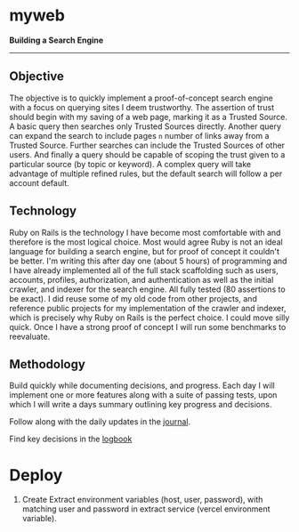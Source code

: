 # myweb
**Building a Search Engine**

----

## Objective
The objective is to quickly implement a proof-of-concept search engine with a focus on querying sites I deem trustworthy.
The assertion of trust should begin with my saving of a web page, marking it as a Trusted Source. A basic query then searches only Trusted Sources directly.
Another query can expand the search to include pages `n` number of links away from a Trusted Source. Further searches can include
the Trusted Sources of other users. And finally a query should be capable of scoping the trust given to a particular source (by topic or keyword).
A complex query will take advantage of multiple refined rules, but the default search will follow a per account default.

## Technology
Ruby on Rails is the technology I have become most comfortable with and therefore is the most logical choice. Most would
agree Ruby is not an ideal language for building a search engine, but for proof of concept it couldn't be better. I'm writing
this after day one (about 5 hours) of programming and I have already implemented all of the full stack scaffolding such as
users, accounts, profiles, authorization, and authentication as well as the initial crawler, and indexer for the search
engine. All fully tested (80 assertions to be exact). I did reuse some of my old code from other projects, and
reference public projects for my implementation of the crawler and indexer, which is precisely why Ruby on Rails is
the perfect choice. I could move silly quick. Once I have a strong proof of concept I will run some benchmarks to reevaluate.

## Methodology
Build quickly while documenting decisions, and progress. Each day I will implement one or more features along with a
suite of passing tests, upon which I will write a days summary outlining key progress and decisions.

Follow along with the daily updates in the [journal](notebook/journal).

Find key decisions in the [logbook](notebook/logbook.md)


# Deploy
1. Create Extract environment variables (host, user, password), with matching  user and password in extract service (vercel environment variable).